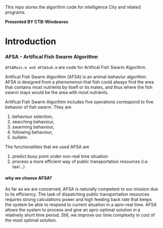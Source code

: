 This repo stores the algorithm code for intelligence City and related programs.

<b> Presented BY CTB-Windeaves </b> 


# Introduction

### AFSA - Artifical Fish Swarm Algorithm
` AFSAMain.m and AFSASub.m ` 
are code for Artifical Fish Swarm Algorithm.

Artifical Fish Swarm Algorithm (AFSA) is an animal-behavior algorithm. AFSA is designed from a phenomenon that fish could always find the area that contains most nutrients by itself or its mates, and thus where the fish swarm stays would be the area with most nutrients.

Artifical Fish Swarm Algorihtm includes five operations correspond to five behavior of fish swarm. They are 
1. behaviour selection, 
2. searching behaviour, 
3. swarming behaviour, 
4. following behaviour,
5. bulletin. 

The functionalities that we used AFSA are
1. predict busy point under non-real time situation
2. process a more efficient way of public transportation resources (i.e. taxi...)

#### why we choose AFSA?
As far as we are concerned, AFSA is naturally competent to our mission due to its efficiency. The task of dispatching public transportation resources requires strong calculations power and high feeding back rate that keeps the system be able to respond to current situation in a apro-real time. AFSA allows the system to process and give an apro-optimal solution in a relatively short time period. Still, we improve our time complexity in cost of the most optimal solution.